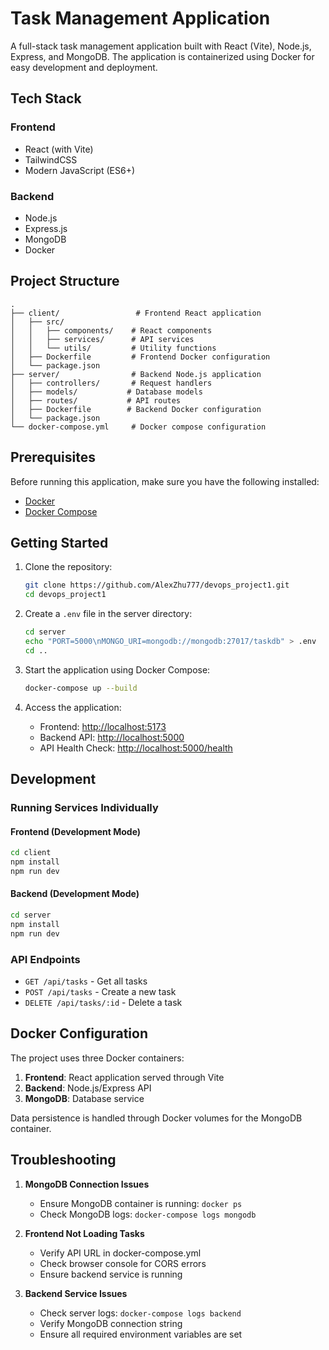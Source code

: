 # Task Management Application

A full-stack task management application built with React (Vite), Node.js, Express, and MongoDB. The application is containerized using Docker for easy development and deployment.

## Tech Stack

### Frontend
- React (with Vite)
- TailwindCSS
- Modern JavaScript (ES6+)

### Backend
- Node.js
- Express.js
- MongoDB
- Docker

## Project Structure
```
.
├── client/                 # Frontend React application
│   ├── src/
│   │   ├── components/    # React components
│   │   ├── services/      # API services
│   │   └── utils/         # Utility functions
│   ├── Dockerfile         # Frontend Docker configuration
│   └── package.json
├── server/                # Backend Node.js application
│   ├── controllers/       # Request handlers
│   ├── models/           # Database models
│   ├── routes/           # API routes
│   ├── Dockerfile        # Backend Docker configuration
│   └── package.json
└── docker-compose.yml     # Docker compose configuration
```

## Prerequisites

Before running this application, make sure you have the following installed:
- [Docker](https://www.docker.com/products/docker-desktop)
- [Docker Compose](https://docs.docker.com/compose/install/)

## Getting Started

1. Clone the repository:
   ```bash
   git clone https://github.com/AlexZhu777/devops_project1.git
   cd devops_project1
   ```

2. Create a `.env` file in the server directory:
   ```bash
   cd server
   echo "PORT=5000\nMONGO_URI=mongodb://mongodb:27017/taskdb" > .env
   cd ..
   ```

3. Start the application using Docker Compose:
   ```bash
   docker-compose up --build
   ```

4. Access the application:
   - Frontend: [http://localhost:5173](http://localhost:5173)
   - Backend API: [http://localhost:5000](http://localhost:5000)
   - API Health Check: [http://localhost:5000/health](http://localhost:5000/health)

## Development

### Running Services Individually

#### Frontend (Development Mode)
```bash
cd client
npm install
npm run dev
```

#### Backend (Development Mode)
```bash
cd server
npm install
npm run dev
```

### API Endpoints

- `GET /api/tasks` - Get all tasks
- `POST /api/tasks` - Create a new task
- `DELETE /api/tasks/:id` - Delete a task

## Docker Configuration

The project uses three Docker containers:
1. **Frontend**: React application served through Vite
2. **Backend**: Node.js/Express API
3. **MongoDB**: Database service

Data persistence is handled through Docker volumes for the MongoDB container.

## Troubleshooting

1. **MongoDB Connection Issues**
   - Ensure MongoDB container is running: `docker ps`
   - Check MongoDB logs: `docker-compose logs mongodb`

2. **Frontend Not Loading Tasks**
   - Verify API URL in docker-compose.yml
   - Check browser console for CORS errors
   - Ensure backend service is running

3. **Backend Service Issues**
   - Check server logs: `docker-compose logs backend`
   - Verify MongoDB connection string
   - Ensure all required environment variables are set